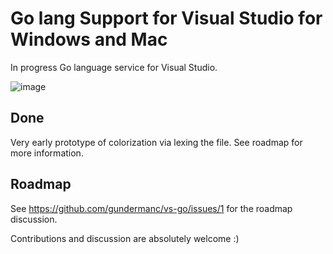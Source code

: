 # Go lang Support for Visual Studio for Windows and Mac
In progress Go language service for Visual Studio.

![image](https://user-images.githubusercontent.com/5387680/60325245-b3318d00-993b-11e9-96d9-9bc9f67a5c4e.png)

## Done

Very early prototype of colorization via lexing the file. See roadmap for more information.

## Roadmap

See https://github.com/gundermanc/vs-go/issues/1 for the roadmap discussion.

Contributions and discussion are absolutely welcome :)
